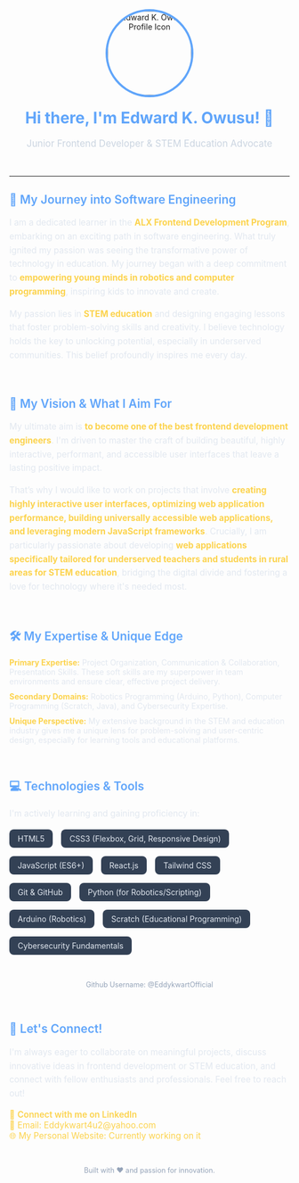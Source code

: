<div align="center">
  <img src="https://placehold.co/150x150/0A2B3D/FFFFFF?text=Edward+K" alt="Edward K. Owusu Profile Icon" style="border-radius:50%; width:150px; height:150px; object-fit:cover; border: 4px solid #60A5FA;">
  <h1 style="color:#60A5FA; font-weight:700; margin-top:20px;">Hi there, I'm Edward K. Owusu! 👋</h1>
  <p style="font-size:1.2em; color:#CBD5E1;">Junior Frontend Developer & STEM Education Advocate</p>
</div>

<br>

---

<h2 style="color:#60A5FA; font-weight:600;">🚀 My Journey into Software Engineering</h2>

<p style="font-size:1.1em; line-height:1.6; color:#E2E8F0;">
  I am a dedicated learner in the <b style="color:#FCD34D;">ALX Frontend Development Program</b>, embarking on an exciting path in software engineering. What truly ignited my passion was seeing the transformative power of technology in education. My journey began with a deep commitment to <b style="color:#FCD34D;">empowering young minds in robotics and computer programming</b>, inspiring kids to innovate and create.
</p>
<p style="font-size:1.1em; line-height:1.6; color:#E2E8F0;">
  My passion lies in <b style="color:#FCD34D;">STEM education</b> and designing engaging lessons that foster problem-solving skills and creativity. I believe technology holds the key to unlocking potential, especially in underserved communities. This belief profoundly inspires me every day.
</p>

<br>

<h2 style="color:#60A5FA; font-weight:600;">🌟 My Vision & What I Aim For</h2>

<p style="font-size:1.1em; line-height:1.6; color:#E2E8F0;">
  My ultimate aim is <b style="color:#FCD34D;">to become one of the best frontend development engineers</b>. I'm driven to master the craft of building beautiful, highly interactive, performant, and accessible user interfaces that leave a lasting positive impact.
</p>
<p style="font-size:1.1em; line-height:1.6; color:#E2E8F0;">
  That’s why I would like to work on projects that involve <b style="color:#FCD34D;">creating highly interactive user interfaces, optimizing web application performance, building universally accessible web applications, and leveraging modern JavaScript frameworks</b>. Crucially, I am particularly passionate about developing <b style="color:#FCD34D;">web applications specifically tailored for underserved teachers and students in rural areas for STEM education</b>, bridging the digital divide and fostering a love for technology where it's needed most.
</p>

<br>

<h2 style="color:#60A5FA; font-weight:600;">🛠️ My Expertise & Unique Edge</h2>

<ul style="list-style-type:none; padding-left:0; color:#E2E8F0;">
  <li style="margin-bottom:10px;"><b style="color:#FCD34D;">Primary Expertise:</b> Project Organization, Communication & Collaboration, Presentation Skills. These soft skills are my superpower in team environments and ensure clear, effective project delivery.</li>
  <li style="margin-bottom:10px;"><b style="color:#FCD34D;">Secondary Domains:</b> Robotics Programming (Arduino, Python), Computer Programming (Scratch, Java), and Cybersecurity Expertise.</li>
  <li style="margin-bottom:10px;"><b style="color:#FCD34D;">Unique Perspective:</b> My extensive background in the STEM and education industry gives me a unique lens for problem-solving and user-centric design, especially for learning tools and educational platforms.</li>
</ul>

<br>

<h2 style="color:#60A5FA; font-weight:600;">💻 Technologies & Tools</h2>

<p style="font-size:1.1em; line-height:1.6; color:#E2E8F0;">I'm actively learning and gaining proficiency in:</p>
<ul style="list-style-type:none; padding-left:0; color:#E2E8F0; display:flex; flex-wrap:wrap; gap:15px;">
  <li style="background-color:#334155; padding:8px 15px; border-radius:8px; display:inline-block;">HTML5</li>
  <li style="background-color:#334155; padding:8px 15px; border-radius:8px; display:inline-block;">CSS3 (Flexbox, Grid, Responsive Design)</li>
  <li style="background-color:#334155; padding:8px 15px; border-radius:8px; display:inline-block;">JavaScript (ES6+)</li>
  <li style="background-color:#334155; padding:8px 15px; border-radius:8px; display:inline-block;">React.js</li>
  <li style="background-color:#334155; padding:8px 15px; border-radius:8px; display:inline-block;">Tailwind CSS</li>
  <li style="background-color:#334155; padding:8px 15px; border-radius:8px; display:inline-block;">Git & GitHub</li>
  <li style="background-color:#334155; padding:8px 15px; border-radius:8px; display:inline-block;">Python (for Robotics/Scripting)</li>
  <li style="background-color:#334155; padding:8px 15px; border-radius:8px; display:inline-block;">Arduino (Robotics)</li>
  <li style="background-color:#334155; padding:8px 15px; border-radius:8px; display:inline-block;">Scratch (Educational Programming)</li>
  <li style="background-color:#334155; padding:8px 15px; border-radius:8px; display:inline-block;">Cybersecurity Fundamentals</li>
</ul>

<br>


<p style="font-size:0.9em; text-align:center; color:#94A3B8; margin-top:15px;">
  Github Username: @EddykwartOfficial
</p>

<br>

<h2 style="color:#60A5FA; font-weight:600;">🤝 Let's Connect!</h2>

<p style="font-size:1.1em; line-height:1.6; color:#E2E8F0;">
  I'm always eager to collaborate on meaningful projects, discuss innovative ideas in frontend development or STEM education, and connect with fellow enthusiasts and professionals. Feel free to reach out!
</p>

<p style="font-size:1.1em; color:#FCD34D;">
  🔗 <a href="https://www.linkedin.com/in/eddykwart" target="_blank" style="color:#FCD34D; text-decoration:none; font-weight:600;">Connect with me on LinkedIn</a>
  <br>
  📧 Email: Eddykwart4u2@yahoo.com
  <br>
  🌐 My Personal Website: Currently working on it
</p>

<br>

<div align="center">
  <p style="font-size:0.9em; color:#94A3B8;">
    Built with ❤️ and passion for innovation.
  </p>
</div>
